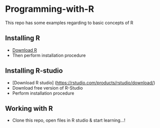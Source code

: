 # Programming-with-R
This repo has some examples regarding to basic concepts of R
## Installing R
- [Download R](https://cloud.r-project.org/)
- Then perform installation procedure
## Installing R-studio
- [Download R studio] (https://rstudio.com/products/rstudio/download/)
- Download free version of R-Studio
- Perform installation procedure
## Working with R
- Clone this repo, open files in R studio & start learning...!
